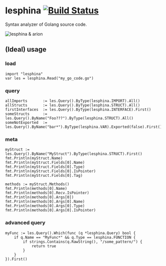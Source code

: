 # lesphina [![Build Status](https://travis-ci.org/straightdave/lesphina.svg?branch=master)](https://travis-ci.org/straightdave/lesphina)

Syntax analyzer of Golang source code.

![lesphina & arion](https://i.pinimg.com/736x/35/e9/42/35e942e53b10d00138db8156ef6b73d1---s.jpg)

## (Ideal) usage

### load
```golang
import "lesphina"
var les = lesphina.Read("my_go_code.go")
```

### query
```golang
allImports       := les.Query().ByType(lesphina.IMPORT).All()
allStructs       := les.Query().ByType(lesphina.STRUCT).All()
firstInterfaces  := les.Query().ByType(lesphina.INTERFACE).First()
someStructs      := les.Query().ByName("Foo???").ByType(lesphina.STRUCT).All()
someNotExported  := les.Query().ByName("bar*").ByType(lesphina.VAR).Exported(false).First()
```

### meta
```golang
myStruct := les.Query().ByName("MyStruct").ByType(lesphina.STRUCT).First()
fmt.Println(myStruct.Name)
fmt.Println(myStruct.Fields[0].Name)
fmt.Println(myStruct.Fields[0].Type)
fmt.Println(myStruct.Fields[0].IsPointer)
fmt.Println(myStruct.Fields[0].Tag)

methods := myStruct.Methods()
fmt.Println(methods[0].Name)
fmt.Println(methods[0].Recv.IsPointer)
fmt.Println(methods[0].Args[0])
fmt.Println(methods[0].Args[0].Name)
fmt.Println(methods[0].Args[0].Type)
fmt.Println(methods[0].Args[0].IsPointer)
```

### advanced query
```golang
myFunc := les.Query().Which(func (q *lesphina.Query) bool {
	if q.Name == "MyFunc*" && q.Type == lesphina.FUNCTION {
		if strings.Contains(q.RawString(), "/some_pattern/") {
			return true
		}
	}
}).First()
```


